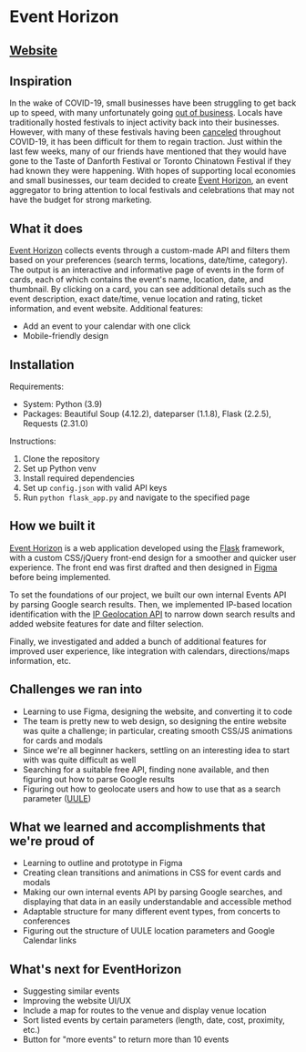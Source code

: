 # Event Horizon

## [Website](https://yandax.pythonanywhere.com/)

## Inspiration
In the wake of COVID-19, small businesses have been struggling to get back up to speed, with many unfortunately going [out of business](https://torontosun.com/news/local-news/covid-killing-off-canadas-small-businesses-report). Locals have traditionally hosted festivals to inject activity back into their businesses. However, with many of these festivals having been [canceled](https://www.cbc.ca/news/canada/toronto/taste-of-danforth-festival-back-toronto-1.6935023) throughout COVID-19, it has been difficult for them to regain traction. Just within the last few weeks, many of our friends have mentioned that they would have gone to the Taste of Danforth Festival or Toronto Chinatown Festival if they had known they were happening. With hopes of supporting local economies and small businesses, our team decided to create [Event Horizon](https://yandax.pythonanywhere.com/), an event aggregator to bring attention to local festivals and celebrations that may not have the budget for strong marketing. 

## What it does
[Event Horizon](https://yandax.pythonanywhere.com/) collects events through a custom-made API and filters them based on your preferences (search terms, locations, date/time, category). The output is an interactive and informative page of events in the form of cards, each of which contains the event's name, location, date, and thumbnail. By clicking on a card, you can see additional details such as the event description, exact date/time, venue location and rating, ticket information, and event website. 
Additional features:
- Add an event to your calendar with one click
- Mobile-friendly design

## Installation
Requirements:
- System: Python (3.9)
- Packages: Beautiful Soup (4.12.2), dateparser (1.1.8), Flask (2.2.5), Requests (2.31.0)

Instructions:
1. Clone the repository
2. Set up Python venv
3. Install required dependencies
4. Set up `config.json` with valid API keys
5. Run `python flask_app.py` and navigate to the specified page

## How we built it
[Event Horizon](https://yandax.pythonanywhere.com/) is a web application developed using the [Flask](https://flask.palletsprojects.com/en/2.3.x/) framework, with a custom CSS/jQuery front-end design for a smoother and quicker user experience. The front end was first drafted and then designed in [Figma](https://www.figma.com/) before being implemented.

To set the foundations of our project, we built our own internal Events API by parsing Google search results. Then, we implemented IP-based location identification with the [IP Geolocation API](https://ipgeolocation.io/) to narrow down search results and added website features for date and filter selection.

Finally, we investigated and added a bunch of additional features for improved user experience, like integration with calendars, directions/maps information, etc.

## Challenges we ran into
- Learning to use Figma, designing the website, and converting it to code
- The team is pretty new to web design, so designing the entire website was quite a challenge; in particular, creating smooth CSS/JS animations for cards and modals
- Since we're all beginner hackers, settling on an interesting idea to start with was quite difficult as well
- Searching for a suitable free API, finding none available, and then figuring out how to parse Google results
- Figuring out how to geolocate users and how to use that as a search parameter ([UULE](https://valentin.app/uule.html))

## What we learned and accomplishments that we're proud of
- Learning to outline and prototype in Figma
- Creating clean transitions and animations in CSS for event cards and modals
- Making our own internal events API by parsing Google searches, and displaying that data in an easily understandable and accessible method
- Adaptable structure for many different event types, from concerts to conferences
- Figuring out the structure of UULE location parameters and Google Calendar links

## What's next for EventHorizon
- Suggesting similar events
- Improving the website UI/UX
- Include a map for routes to the venue and display venue location
- Sort listed events by certain parameters (length, date, cost, proximity, etc.)
- Button for "more events" to return more than 10 events